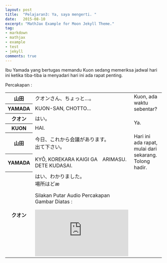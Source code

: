 ```yaml
---
layout: post
title:  "Pelajaran3: Ya, saya mengerti. "
date:   2015-08-10
excerpt: "MathJax Example for Moon Jekyll Theme."
tag:
- markdown 
- mathjax
- example
- test
- jekyll
comments: true
---
```

Ibu Yamada yang bertugas memandu Kuon sedang memeriksa jadwal hari ini ketika tiba-tiba ia menyadari hari ini ada rapat penting. <br>

Percakapan :
<table border="0" cellpadding="0" cellspacing="0">
  <tbody>
    <tr>
      <th>&#23665;&#30000;</th>
      <td>&#12463;&#12458;&#12531;&#12373;&#12435;&#12289;&#12385;&#12423;&#12387;&#12392;&hellip;&#12290;</td>
      <td rowspan="2">Kuon, ada waktu sebentar?</td>
    </tr>
    <tr>
      <th>YAMADA</th>
      <td>KUON-SAN, CHOTTO...</td>
    </tr>
    <tr>
      <th>&#12463;&#12458;&#12531;</th>
      <td>&#12399;&#12356;&#12290;</td>
      <td rowspan="2">Ya.</td>
    </tr>
    <tr>
      <th>KUON</th>
      <td>HAI.</td>
    </tr>
    <tr>
      <th>&#23665;&#30000;</th>
      <td>&#20170;&#26085;&#12289;&#12371;&#12428;&#12363;&#12425;&#20250;&#35696;&#12364;&#12354;&#12426;&#12414;&#12377;&#12290;<br />
        &#20986;&#12390;&#19979;&#12373;&#12356;&#12290;</td>
      <td rowspan="2">Hari ini ada rapat, mulai dari sekarang.<br />
        Tolong hadir.</td>
    </tr>
    <tr>
      <th>YAMADA</th>
      <td>KY&Ocirc;, KOREKARA KAIGI GA&#12288;ARIMASU.<br />
        DETE KUDASAI.</td>
    </tr>
    <tr>
      <th>&#12463;&#12458;&#12531;</th>
      <td>&#12399;&#12356;&#12289;&#12431;&#12363;&#12426;&#12414;&#12375;&#12383;&#12290;<br />
        &#22580;&#25152;&#12399;&#12393;&#1237

Silakan Putar Audio Percakapan Gambar Diatas :
<iframe src="https://kuuma95.github.io/Lesson3_8bit.ogg" frameborder="0"> </iframe>
